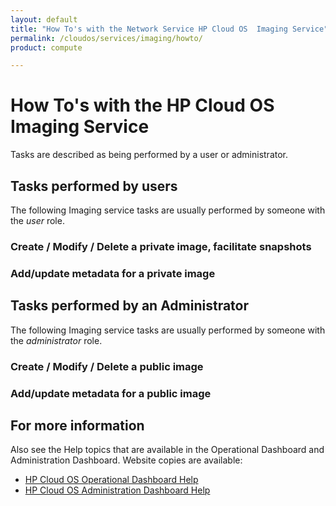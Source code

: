```yaml
---
layout: default
title: "How To's with the Network Service HP Cloud OS  Imaging Service"
permalink: /cloudos/services/imaging/howto/
product: compute

---
```

<!--PUBLISHED-->
# How To's with the HP Cloud OS Imaging Service #

<!-- Taken from http://wiki.hpcloud.net/display/core/Core+Edition+Use+cases#CoreEditionUsecases-OverCloud -->

Tasks are described as being performed by a user or administrator.

## Tasks performed by users ##

The following Imaging service tasks are usually performed by someone with the *user* role.

### Create / Modify / Delete a private image, facilitate snapshots
### Add/update metadata for a private image

## Tasks performed by an Administrator ##

The following Imaging service tasks are usually performed by someone with the *administrator* role.

### Create / Modify / Delete a public image
### Add/update metadata for a public image

## For more information ##

Also see the Help topics that are available in the Operational Dashboard and Administration Dashboard.  Website copies are available:

* [HP Cloud OS Operational Dashboard Help](/cloudos/manage/operational-dashboard/)
* [HP Cloud OS Administration Dashboard Help](/cloudos/manage/administration-dashboard/)